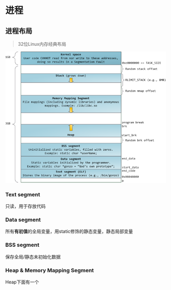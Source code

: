 # 进程

## 进程布局

> 32位Linux内存经典布局

![Layout of 32bit linux process&apos;s memory](../../.gitbook/assets/linux_proc_mm_layout.png)

### **Text segment**

只读，用于存放代码

### Data segment

所有**有初值**的全局变量，用static修饰的静态变量，静态局部变量

### BSS segment

保存全局/静态未初始化数据

### Heap & Memory Mapping Segment

Heap下面有一个



